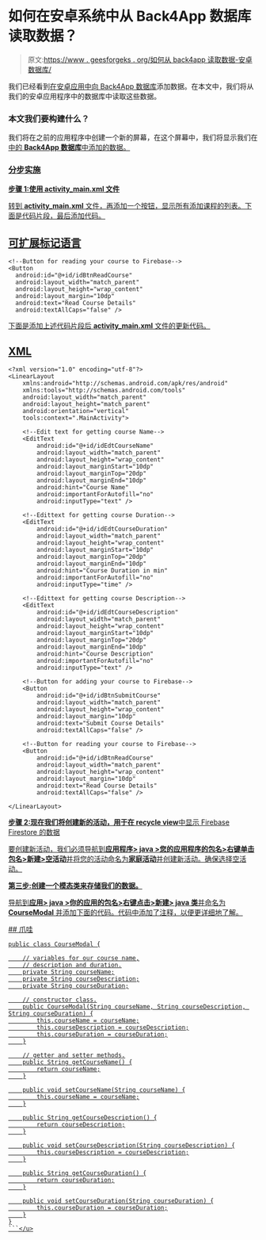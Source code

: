 # 如何在安卓系统中从 Back4App 数据库读取数据？

> 原文:[https://www . geesforgeks . org/如何从 back4app 读取数据-安卓数据库/](https://www.geeksforgeeks.org/how-to-read-data-from-back4app-database-in-android/)

我们已经看到[在安卓应用中向 Back4App 数据库](https://www.geeksforgeeks.org/how-to-add-data-to-back4app-database-in-android/)添加数据。在本文中，我们将从我们的安卓应用程序中的数据库中读取这些数据。

### **本文我们要构建什么？**

我们将在之前的应用程序中创建一个新的屏幕，在这个屏幕中，我们将显示我们在[](https://www.geeksforgeeks.org/android-recyclerview/)<u>中的 **Back4App 数据库**中添加的数据。</u>

### <u>**分步实施**</u>

<u>**步骤 1:使用 activity_main.xml 文件**</u>

<u>转到 **activity_main.xml** 文件，再添加一个按钮，显示所有添加课程的列表。下面是代码片段，最后添加代码。</u>

## <u>可扩展标记语言</u>

```
<!--Button for reading your course to Firebase-->
<Button
  android:id="@+id/idBtnReadCourse"
  android:layout_width="match_parent"
  android:layout_height="wrap_content"
  android:layout_margin="10dp"
  android:text="Read Course Details"
  android:textAllCaps="false" />
```

<u>下面是添加上述代码片段后 **activity_main.xml** 文件的更新代码。</u>

## <u>XML</u>

```
<?xml version="1.0" encoding="utf-8"?>
<LinearLayout
    xmlns:android="http://schemas.android.com/apk/res/android"
    xmlns:tools="http://schemas.android.com/tools"
    android:layout_width="match_parent"
    android:layout_height="match_parent"
    android:orientation="vertical"
    tools:context=".MainActivity">

    <!--Edit text for getting course Name-->
    <EditText
        android:id="@+id/idEdtCourseName"
        android:layout_width="match_parent"
        android:layout_height="wrap_content"
        android:layout_marginStart="10dp"
        android:layout_marginTop="20dp"
        android:layout_marginEnd="10dp"
        android:hint="Course Name"
        android:importantForAutofill="no"
        android:inputType="text" />

    <!--Edittext for getting course Duration-->
    <EditText
        android:id="@+id/idEdtCourseDuration"
        android:layout_width="match_parent"
        android:layout_height="wrap_content"
        android:layout_marginStart="10dp"
        android:layout_marginTop="20dp"
        android:layout_marginEnd="10dp"
        android:hint="Course Duration in min"
        android:importantForAutofill="no"
        android:inputType="time" />

    <!--Edittext for getting course Description-->
    <EditText
        android:id="@+id/idEdtCourseDescription"
        android:layout_width="match_parent"
        android:layout_height="wrap_content"
        android:layout_marginStart="10dp"
        android:layout_marginTop="20dp"
        android:layout_marginEnd="10dp"
        android:hint="Course Description"
        android:importantForAutofill="no"
        android:inputType="text" />

    <!--Button for adding your course to Firebase-->
    <Button
        android:id="@+id/idBtnSubmitCourse"
        android:layout_width="match_parent"
        android:layout_height="wrap_content"
        android:layout_margin="10dp"
        android:text="Submit Course Details"
        android:textAllCaps="false" />

    <!--Button for reading your course to Firebase-->
    <Button
        android:id="@+id/idBtnReadCourse"
        android:layout_width="match_parent"
        android:layout_height="wrap_content"
        android:layout_margin="10dp"
        android:text="Read Course Details"
        android:textAllCaps="false" />

</LinearLayout>
```

<u>**步骤 2:现在我们将创建新的活动，用于在 recycle view**中显示 Firebase Firestore 的数据</u>

<u>要创建新活动，我们必须导航到**应用程序> java >您的应用程序的包名>右键单击包名>新建>空活动**并将您的活动命名为**家庭活动**并创建新活动。确保选择空活动。</u>

<u>**第三步:创建一个模态类来存储我们的数据。**</u>

<u>导航到**应用> java >你的应用的包名>右键点击>新建> java 类**并命名为 **CourseModal** 并添加下面的代码。代码中添加了注释，以便更详细地了解。</u>

 <u>## 爪哇

```
public class CourseModal {

    // variables for our course name,
    // description and duration.
    private String courseName;
    private String courseDescription;
    private String courseDuration;

    // constructor class.
    public CourseModal(String courseName, String courseDescription, String courseDuration) {
        this.courseName = courseName;
        this.courseDescription = courseDescription;
        this.courseDuration = courseDuration;
    }

    // getter and setter methods.
    public String getCourseName() {
        return courseName;
    }

    public void setCourseName(String courseName) {
        this.courseName = courseName;
    }

    public String getCourseDescription() {
        return courseDescription;
    }

    public void setCourseDescription(String courseDescription) {
        this.courseDescription = courseDescription;
    }

    public String getCourseDuration() {
        return courseDuration;
    }

    public void setCourseDuration(String courseDuration) {
        this.courseDuration = courseDuration;
    }
}
```</u>